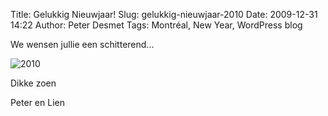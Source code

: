 Title: Gelukkig Nieuwjaar!
Slug: gelukkig-nieuwjaar-2010
Date: 2009-12-31 14:22
Author: Peter Desmet
Tags: Montréal, New Year, WordPress blog

We wensen jullie een schitterend...

![2010](|filename|/images/2009-nieuwjaar-2010.png "2010!")

Dikke zoen

Peter en Lien
